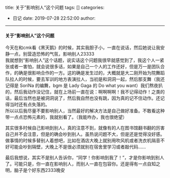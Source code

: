 title: 关于”影响别人“这个问题
tags: []
categories:
  - 日记
date: 2019-07-28 22:52:00
author:
---
#### 关于“影响别人”这个问题
今天在和cmk看《黑天鹅》的时候，其实我胆子小，一直在说话，然后她说让我安静一点，别营造恐怖的气氛，影响别人23333   
    <!--more--> 
我就想到“影响别人”这个话题，说实话这个问题我很早就感觉到了，我这个人一紧张或者一害怕，就会说很多话，如果是自己一个人的工作还好，但是万一是团队合作，的确是很影响合作的一方。这的确是发生过的，大概就是大二刚开始为院舞蹈队拉人的时候，要去军训的地方表演拉人，当初是和洞洞一起，然后那支舞（我还记得是 SoriNa 的编舞，bgm 是 Lady Gaga 的 Do what you want）我们熬夜扒的，然后我动作没记住，就在上场前一直在说：啊啊啊啊！我不记得动作！之类的话，最后当然也是被洞洞说了，然后我自然也没有跳，因为真的记不住动作。还记得当时还有点失落的。  
所以以后我尽量不要影响别人，当然最好的解决方法是自己做好准备。不敢看这种带一点点恐怖元素的，我就别看了。（我能咋办，我也很绝望）  

其实很多时候自己影响到别人，真的注意不到，就像有的人在图书馆翻书翻的厉害自己并不会注意，但是的确会吵到别人。虽热说问题不大，但是还是觉得没好感。做事情的时候多替别人着想吧，比如在酒店大晚上就别用吹风机或者洗衣机隔音不好可能会吵到隔壁，大晚上不是很必须就别在宿舍里学习或者敲代码......
  
最后我想说，其实不是别人告诉你，“同学！你影响到我了！”，才是你影响到别人了。可能只是，你一直在影响别人，而别人一直在包容你。还是得有一点自知之明，脑子是个好东西2333晚安